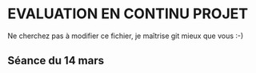# EVALUATION EN CONTINU PROJET

Ne cherchez pas à modifier ce fichier, je maîtrise git mieux que vous :-)

## Séance du 14 mars


